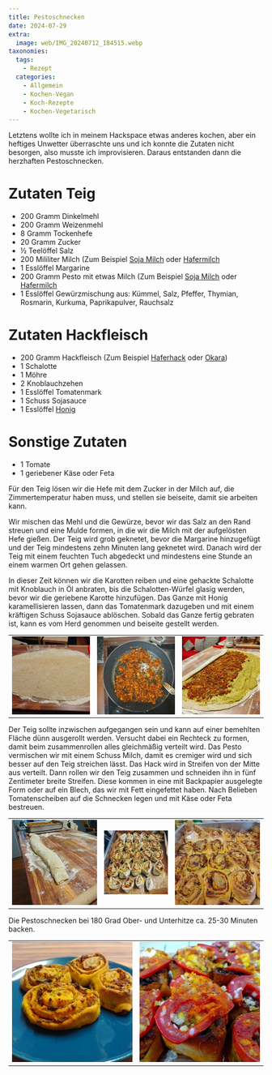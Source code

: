 ```yaml
---
title: Pestoschnecken
date: 2024-07-29
extra:
  image: web/IMG_20240712_184515.webp
taxonomies:
  tags:
    - Rezept
  categories:
    - Allgemein
    - Kochen-Vegan
    - Koch-Rezepte
    - Kochen-Vegetarisch
---
```

Letztens wollte ich in meinem Hackspace etwas anderes kochen, aber ein heftiges Unwetter überraschte uns und ich konnte die Zutaten nicht besorgen, also musste ich improvisieren. Daraus entstanden dann die herzhaften Pestoschnecken.

<!-- more -->

# Zutaten Teig

* 200 Gramm Dinkelmehl
* 200 Gramm Weizenmehl
* 8 Gramm Tockenhefe
* 20 Gramm Zucker
* ½ Teelöffel Salz
* 200 Mililiter Milch (Zum Beispiel [Soja Milch](/soja-milch-2023-02-04/) oder [Hafermilch](/articles/hafermilch-2022-01-29/)
* 1 Esslöffel Margarine
* 200 Gramm Pesto mit etwas Milch (Zum Beispiel [Soja Milch](/soja-milch-2023-02-04/) oder [Hafermilch](/articles/hafermilch-2022-01-29/)
* 1 Esslöffel Gewürzmischung aus: Kümmel, Salz, Pfeffer, Thymian, Rosmarin, Kurkuma, Paprikapulver, Rauchsalz

# Zutaten Hackfleisch
* 200 Gramm Hackfleisch (Zum Beispiel [Haferhack](/articles/hafer-hack-2022-09-12/) oder [Okara](/articles/okara-2023-02-04/))
* 1 Schalotte
* 1 Möhre
* 2 Knoblauchzehen
* 1 Esslöffel Tomatenmark
* 1 Schuss Sojasauce
* 1 Esslöffel [Honig](/articles/loewenzahn-sirup-2019-04-22/)

# Sonstige Zutaten
* 1 Tomate
* 1 geriebener Käse oder Feta

Für den Teig lösen wir die Hefe mit dem Zucker in der Milch auf, die Zimmertemperatur haben muss, und stellen sie beiseite, damit sie arbeiten kann.

Wir mischen das Mehl und die Gewürze, bevor wir das Salz an den Rand streuen und eine Mulde formen, in die wir die Milch mit der aufgelösten Hefe gießen. Der Teig wird grob geknetet, bevor die Margarine hinzugefügt und der Teig mindestens zehn Minuten lang geknetet wird. Danach wird der Teig mit einem feuchten Tuch abgedeckt und mindestens eine Stunde an einem warmen Ort gehen gelassen.

In dieser Zeit können wir die Karotten reiben und eine gehackte Schalotte mit Knoblauch in Öl anbraten, bis die Schalotten-Würfel glasig werden, bevor wir die geriebene Karotte hinzufügen. Das Ganze mit Honig karamellisieren lassen, dann das Tomatenmark dazugeben und mit einem kräftigen Schuss Sojasauce ablöschen. Sobald das Ganze fertig gebraten ist, kann es vom Herd genommen und beiseite gestellt werden.

||||
:----:|:----:|:----:
[![Ausgerollter Teig auf einer Arbeitsplatte](web/IMG_20240712_175747~2-thumb.webp)](web/IMG_20240712_175747~2.webp)|[![Haferhack angebraten in einer Pfanne mit Zwiebel und Möhren](web/IMG_20240712_175826~2-thumb.webp)](web/IMG_20240712_175826~2.webp)|[![Der ausgerollte Teig ist mit Pesto bestrichen und Hack belegt. Das eine Ende wird gerade zusammen gerollt](web/IMG_20240712_180639~2-thumb.webp)](web/IMG_20240712_180639~2.webp)

Der Teig sollte inzwischen aufgegangen sein und kann auf einer bemehlten Fläche dünn ausgerollt werden.
Versucht dabei ein Rechteck zu formen, damit beim zusammenrollen alles gleichmäßig verteilt wird.
Das Pesto vermischen wir mit einem Schuss Milch, damit es cremiger wird und sich besser auf den Teig streichen lässt. Das Hack wird in Streifen von der Mitte aus verteilt. Dann rollen wir den Teig zusammen und schneiden ihn in fünf Zentimeter breite Streifen. Diese kommen in eine mit Backpapier ausgelegte Form oder auf ein Blech, das wir mit Fett eingefettet haben. Nach Belieben Tomatenscheiben auf die Schnecken legen und mit Käse oder Feta bestreuen. 

||||
:----:|:----:|:----:
[![Zusammengerollter Teig auf einer bemehlten Arbeitsfläche](web/IMG_20240712_180822~2-thumb.webp)](web/IMG_20240712_180822~2.webp)|[![Rohe Pestoschnecken in einem Backblech, welches mit Backpaper ausgekleidet wurde](web/IMG_20240712_181408~2-thumb.webp)](web/IMG_20240712_181408~2.webp)|[![Fertig gebackene Pestoschnecken in Nahaufnahme. Durch das Aufgehen des Teiges sind die Schnecken einander gewachsen.](web/IMG_20240712_184358-thumb.webp)](web/IMG_20240712_184358.webp)

Die Pestoschnecken bei 180 Grad Ober- und Unterhitze ca. 25-30 Minuten backen.

|||
:----:|:----:
[![Vier gebackene Pestoschnecken liegen auf einem blauen Teller](web/IMG_20240712_184515-thumb.webp)](web/IMG_20240712_184515.webp)|[![Pestoschnecken in Nahaufnahme, auf welchen Tomaten liegen und nachträglich mit veganen Feta überbacken wurden](web/IMG_20240713_190108~2-thumb.webp)](web/IMG_20240713_190108~2.webp)
